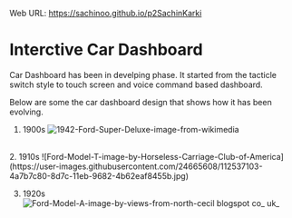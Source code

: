 Web URL: https://sachinoo.github.io/p2SachinKarki

# Interctive Car Dashboard 
 Car Dashboard has been in develping phase. It started from the tacticle switch style to touch screen and voice command
 based dashboard.

Below are some the car dashboard design that shows how it has been evolving.

1. 1900s
 ![1942-Ford-Super-Deluxe-image-from-wikimedia](https://user-images.githubusercontent.com/24665608/112537052-39cb0680-8d7c-11eb-9769-ea31699a33c4.jpg)
 </br>
2. 1910s
![Ford-Model-T-image-by-Horseless-Carriage-Club-of-America](https://user-images.githubusercontent.com/24665608/112537103-4a7b7c80-8d7c-11eb-9682-4b62eaf8455b.jpg)



3. 1920s
![Ford-Model-A-image-by-views-from-north-cecil blogspot co_ uk_](https://user-images.githubusercontent.com/24665608/112537146-5bc48900-8d7c-11eb-9e5a-161e702cc4e2.jpg)

